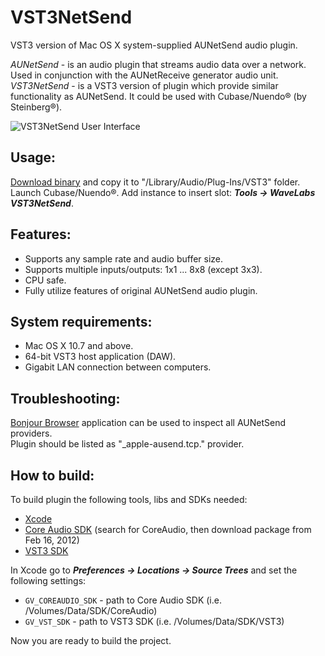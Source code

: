 VST3NetSend
===========

VST3 version of Mac OS X system-supplied AUNetSend audio plugin.

*AUNetSend* - is an audio plugin that streams audio data over a network. Used in conjunction with the AUNetReceive generator audio unit. *VST3NetSend* - is a VST3 version of plugin which provide similar functionality as AUNetSend. It could be used with Cubase/Nuendo® (by Steinberg®).


![VST3NetSend User Interface](https://raw.githubusercontent.com/vgorloff/VST3NetSend/develop/VST3NetSend.png)

Usage:
---

[Download binary](https://github.com/vgorloff/VST3NetSend/releases/latest) and copy it to "/Library/Audio/Plug-Ins/VST3" folder.  
Launch Cubase/Nuendo®. Add instance to insert slot: ***Tools -> WaveLabs VST3NetSend***.

Features:
---

* Supports any sample rate and audio buffer size.
* Supports multiple inputs/outputs: 1x1 ... 8x8 (except 3x3).
* CPU safe.
* Fully utilize features of original AUNetSend audio plugin.

System requirements:
---

* Mac OS X 10.7 and above.
* 64-bit VST3 host application (DAW).
* Gigabit LAN connection between computers.

Troubleshooting:
---

[Bonjour Browser](http://www.tildesoft.com) application can be used to inspect all AUNetSend providers.  
Plugin should be listed as "_apple-ausend.tcp." provider.

How to build:
---

To build plugin the following tools, libs and SDKs needed:  
  
* [Xcode](https://itunes.apple.com/en/app/xcode/id497799835?mt=12)
* [Core Audio SDK](https://developer.apple.com/downloads) (search for CoreAudio, then download package from Feb 16, 2012)
* [VST3 SDK](http://www.steinberg.net/en/company/developer.html)

In Xcode go to _**Preferences -> Locations -> Source Trees**_ and set the following settings:  

* `GV_COREAUDIO_SDK` - path to Core Audio SDK (i.e. /Volumes/Data/SDK/CoreAudio)
* `GV_VST_SDK` - path to VST3 SDK (i.e. /Volumes/Data/SDK/VST3)

Now you are ready to build the project.
